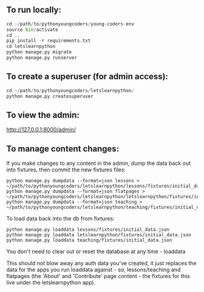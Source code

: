 To run locally:
---------------

```python
cd ~/path/to/pythonyoungcoders/young-coders-env
source bin/activate
cd ..
pip install -r requirements.txt
cd letslearnpython
python manage.py migrate
python manage.py runserver
```

To create a superuser (for admin access):
-----------------------------------------

```python
cd ~/path/to/pythonyoungcoders/letslearnpython/
python manage.py createsuperuser
```

To view the admin:
------------------

http://127.0.0.1:8000/admin/


To manage content changes:
--------------------------

If you make changes to any content in the admin, dump the data back out into fixtures, then commit the new fixtures files:

```cd ~/path/to/pythonyoungcoders/letslearnpython
python manage.py dumpdata --format=json lessons > ~/path/to/pythonyoungcoders/letslearnpython/lessons/fixtures/initial_data.json
python manage.py dumpdata --format=json flatpages > ~/path/to/pythonyoungcoders/letslearnpython/letslearnpython/fixtures/initial_data.json
python manage.py dumpdata --format=json teaching > ~/path/to/pythonyoungcoders/letslearnpython/teaching/fixtures/initial_data.json
```

To load data back into the db from fixtures:

```cd /path/to/pythonyoungcoders/letslearnpython
python manage.py loaddata lessons/fixtures/initial_data.json
python manage.py loaddata letslearnpython/fixtures/initial_data.json
python manage.py loaddata teaching/fixtures/initial_data.json
```

You don't need to clear out or reset the database at any time - loaddata 

This should not blow away any auth data you've created, it just replaces the data for the apps you run loaddata against - so, lessons/teaching and flatpages (the 'About' and 'Contribute' page content - the fixtures for this live under the letslearnpython app).

